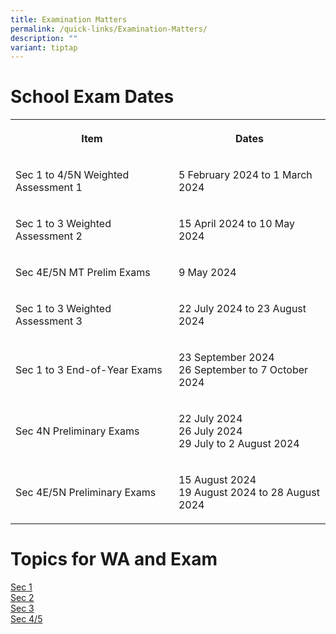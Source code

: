 ```yaml
---
title: Examination Matters
permalink: /quick-links/Examination-Matters/
description: ""
variant: tiptap
---
```

<h1>School Exam Dates</h1><table><tbody><tr><th rowspan="1" colspan="1"><p>Item</p></th><th rowspan="1" colspan="1"><p>Dates</p></th></tr><tr><td rowspan="1" colspan="1"><p>Sec 1 to 4/5N Weighted Assessment 1</p></td><td rowspan="1" colspan="1"><p>5 February 2024 to 1 March 2024</p></td></tr><tr><td rowspan="1" colspan="1"><p>Sec 1 to 3 Weighted Assessment 2</p></td><td rowspan="1" colspan="1"><p>15 April 2024 to 10 May 2024</p></td></tr><tr><td rowspan="1" colspan="1"><p>Sec 4E/5N MT Prelim Exams</p></td><td rowspan="1" colspan="1"><p>9 May 2024</p></td></tr><tr><td rowspan="1" colspan="1"><p>Sec 1 to 3 Weighted Assessment 3</p></td><td rowspan="1" colspan="1"><p>22 July 2024 to 23 August 2024</p></td></tr><tr><td rowspan="1" colspan="1"><p>Sec 1 to 3 End-of-Year Exams</p></td><td rowspan="1" colspan="1"><p>23 September 2024<br>26 September to 7 October 2024</p></td></tr><tr><td rowspan="1" colspan="1"><p>Sec 4N Preliminary Exams</p></td><td rowspan="1" colspan="1"><p>22 July 2024<br>26 July 2024<br>29 July to 2 August 2024</p></td></tr><tr><td rowspan="1" colspan="1"><p>Sec 4E/5N Preliminary Exams</p></td><td rowspan="1" colspan="1"><p>15 August 2024<br>19 August 2024 to 28 August 2024</p></td></tr></tbody></table><h1>Topics for WA and Exam</h1><p><a href="/files/Exam matters/Sec_1_Topics_tested_for_WA_and_exams_a220224.pdf" rel="noopener noreferrer nofollow" target="_blank">Sec 1</a><br><a href="/files/Exam matters/Sec_2_Topics_tested_for_WA_and_exams_a220224.pdf" rel="noopener noreferrer nofollow" target="_blank">Sec 2</a><br><a href="/files/Exam matters/Sec_3_Topics_tested_for_WA_and_exams_a220224.pdf" rel="noopener noreferrer nofollow" target="_blank">Sec 3</a><br><a href="/files/Exam matters/Sec_4_5_Topics_tested_for_WA_and_exams_a220224.pdf" rel="noopener noreferrer nofollow" target="_blank">Sec 4/5</a><br></p>